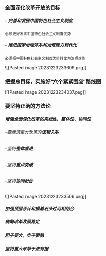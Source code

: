 
### 全面深化改革开放的目标

##### - 完善和发展**中国特色社会主义制度**
	必须更好发挥中国特色社会主义制度优势
##### - 推进国家**治理体系**和**治理能力**现代化
	必须把中国特色社会主义制度优势转化为治理效能

![[Pasted image 20231223233609.png]]

### 把握总目标，实施好“六个紧紧围绕”路线图
![[Pasted image 20231223234037.png]]

### 要坚持正确的方法论
##### 增强全面深化改革的**系统性**、**整体性**、**协同性**
###### -要厘清重大改革的**逻辑关系**

###### -坚持**整体推进**

###### -坚持**重点突破**

###### -坚持**协同配合**

![[Pasted image 20231223233506.png]]

##### 加强**顶层设计**和**摸着石头过河**相结合

##### 统筹改革**发展稳定**

##### **胆子要大**，**步子要稳**

##### 坚持重大改革**于法有据**


